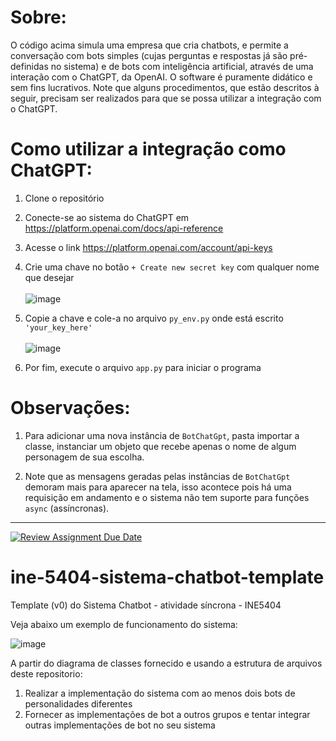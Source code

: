# Sobre:
O código acima simula uma empresa que cria chatbots, e permite a conversação com bots simples (cujas perguntas e respostas já são pré-definidas no sistema) e de bots com inteligência artificial, através de uma interação com o ChatGPT, da OpenAI. O software é puramente didático e sem fins lucrativos.
Note que alguns procedimentos, que estão descritos à seguir, precisam ser realizados para que se possa utilizar a integração com o ChatGPT.

# Como utilizar a integração como ChatGPT:
 1. Clone o repositório
 
 2. Conecte-se ao sistema do ChatGPT em https://platform.openai.com/docs/api-reference
 
 3. Acesse o link https://platform.openai.com/account/api-keys 
 
 4. Crie uma chave no botão `+ Create new secret key` com qualquer nome que desejar
 <br/><br/> ![image](https://user-images.githubusercontent.com/42248953/234928869-716eb5f6-925a-439e-b772-65cc8c6949ff.png)
 
 5. Copie a chave e cole-a no arquivo `py_env.py` onde está escrito `'your_key_here'`
 <br/><br/> ![image](https://user-images.githubusercontent.com/42248953/234929784-6641ea7a-a42e-43aa-8138-48c3cca1e4a9.png)
 
 6. Por fim, execute o arquivo `app.py` para iniciar o programa
 
# Observações:

1. Para adicionar uma nova instância de `BotChatGpt`, pasta importar a classe, instanciar um objeto que recebe apenas o nome de algum personagem de sua escolha.

2. Note que as mensagens geradas pelas instâncias de `BotChatGpt` demoram mais para aparecer na tela, isso acontece pois há uma requisição em andamento e o sistema não tem suporte para funções `async` (assíncronas).


---


[![Review Assignment Due Date](https://classroom.github.com/assets/deadline-readme-button-24ddc0f5d75046c5622901739e7c5dd533143b0c8e959d652212380cedb1ea36.svg)](https://classroom.github.com/a/raIOteMi)
# ine-5404-sistema-chatbot-template

Template (v0) do Sistema Chatbot - atividade síncrona - INE5404

Veja abaixo um exemplo de funcionamento do sistema:

![image](https://user-images.githubusercontent.com/17619917/109540740-a6b2ef80-7aa1-11eb-8b59-8e79e56d5a68.png)

A partir do diagrama de classes fornecido e usando a estrutura de arquivos deste repositorio:

1) Realizar a implementação do sistema com ao menos dois bots de personalidades diferentes
2) Fornecer as implementações de bot a outros grupos e tentar integrar outras implementações de bot no seu sistema
